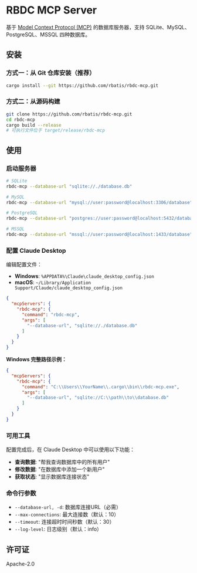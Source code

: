 # RBDC MCP Server

基于 [Model Context Protocol (MCP)](https://modelcontextprotocol.io) 的数据库服务器，支持 SQLite、MySQL、PostgreSQL、MSSQL 四种数据库。

## 安装

### 方式一：从 Git 仓库安装（推荐）
```bash
cargo install --git https://github.com/rbatis/rbdc-mcp.git
```

### 方式二：从源码构建
```bash
git clone https://github.com/rbatis/rbdc-mcp.git
cd rbdc-mcp
cargo build --release
# 可执行文件位于 target/release/rbdc-mcp
```

## 使用

### 启动服务器
```bash
# SQLite
rbdc-mcp --database-url "sqlite://./database.db"

# MySQL  
rbdc-mcp --database-url "mysql://user:password@localhost:3306/database"

# PostgreSQL
rbdc-mcp --database-url "postgres://user:password@localhost:5432/database"

# MSSQL
rbdc-mcp --database-url "mssql://user:password@localhost:1433/database"
```

### 配置 Claude Desktop

编辑配置文件：
- **Windows**: `%APPDATA%\Claude\claude_desktop_config.json`
- **macOS**: `~/Library/Application Support/Claude/claude_desktop_config.json`

```json
{
  "mcpServers": {
    "rbdc-mcp": {
      "command": "rbdc-mcp",
      "args": [
        "--database-url", "sqlite://./database.db"
      ]
    }
  }
}
```

**Windows 完整路径示例：**
```json
{
  "mcpServers": {
    "rbdc-mcp": {
      "command": "C:\\Users\\YourName\\.cargo\\bin\\rbdc-mcp.exe",
      "args": [
        "--database-url", "sqlite://C:\\path\\to\\database.db"
      ]
    }
  }
}
```

### 可用工具

配置完成后，在 Claude Desktop 中可以使用以下功能：

- **查询数据**: "帮我查询数据库中的所有用户"
- **修改数据**: "在数据库中添加一个新用户"  
- **获取状态**: "显示数据库连接状态"

### 命令行参数

- `--database-url, -d`: 数据库连接URL（必需）
- `--max-connections`: 最大连接数（默认：10）
- `--timeout`: 连接超时时间秒数（默认：30）
- `--log-level`: 日志级别（默认：info）

## 许可证

Apache-2.0 